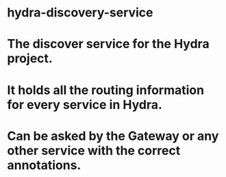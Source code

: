 # hydra-discovery-service

# The discover service for the Hydra project.
# It holds all the routing information for every service in Hydra.
# Can be asked by the Gateway or any other service with the correct annotations.
